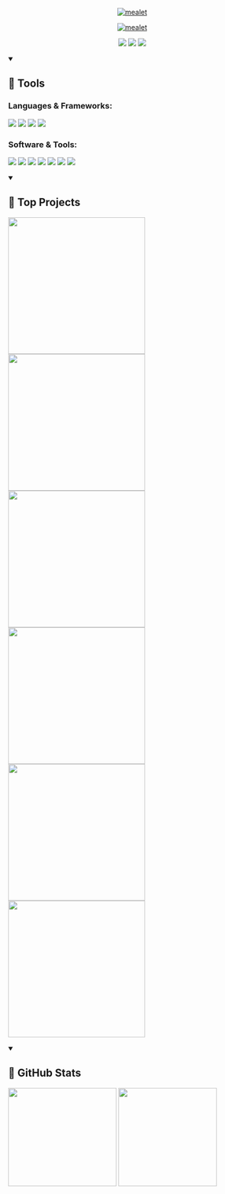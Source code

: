 <p align="center">
  <a href="https://github.com/DenverCoder1">
    <a href="https://git.io/typing-svg"><img src="https://readme-typing-svg.demolab.com?font=Avenir&weight=100&size=25&duration=1&color=61DAFB&center=true&repeat=false&width=440&height=45&lines=mealet" alt="mealet" /></a>
</p>

<p align="center">
  <!-- Typing SVG by DenverCoder1 - https://github.com/DenverCoder1/readme-typing-svg -->
  <a href="https://github.com/mealet"><img src="https://readme-typing-svg.demolab.com?font=Avenir&weight=600&size=22&color=61DAFB&center=true&width=450&height=45&lines=Software+Developer;Always+learning;Always+practicing;" alt="mealet" /></a>
</p>

<p align="center">
    <a href="https://t.me/@mealet"><img src="https://custom-icon-badges.demolab.com/badge/-Telegram-blue?style=for-the-badge&logo=telegram&logoColor=white" /></a>
    <a href="https://www.reddit.com/user/mealet/"><img  src="https://custom-icon-badges.demolab.com/badge/-Reddit-blue?style=for-the-badge&logo=reddit&logoColor=white" /></a>
    <a href="https://www.reddit.com/user/mealet/"><img  src="https://custom-icon-badges.demolab.com/badge/-Discord-blue?style=for-the-badge&logo=discord&logoColor=white" /></a>
</p>

<details open>
  <summary><h2>🔗 Tools</h2></summary>

  <p align="left">
    <h3>Languages & Frameworks:</h3>
    <img src="https://custom-icon-badges.demolab.com/badge/-Rust-red?style=for-the-badge&logo=rust&logoColor=white" />
    <img src="https://custom-icon-badges.demolab.com/badge/-Svelte-orange?style=for-the-badge&logo=svelte&logoColor=white" />
    <img src="https://custom-icon-badges.demolab.com/badge/-Python-blue?style=for-the-badge&logo=python&logoColor=white" />
    <img src="https://custom-icon-badges.demolab.com/badge/-Next-white?style=for-the-badge&logo=next&logoColor=black" />
  </p>

  <p align="left">
    <h3>Software & Tools:</h3>
    <img src="https://custom-icon-badges.demolab.com/badge/-Neovim-blue?style=for-the-badge&logo=neovim&logoColor=white" />
    <img src="https://custom-icon-badges.demolab.com/badge/-Docker-blue?style=for-the-badge&logo=docker&logoColor=white" />
    <img src="https://custom-icon-badges.demolab.com/badge/-llvm-blue?style=for-the-badge&logo=llvm&logoColor=white" />
    <img src="https://custom-icon-badges.demolab.com/badge/-Stack%20Overflow-orange?style=for-the-badge&logo=stack-overflow&logoColor=white" />
    <img src="https://custom-icon-badges.demolab.com/badge/-firefox-orange?style=for-the-badge&logo=firefox&logoColor=white" />
    <img src="https://custom-icon-badges.demolab.com/badge/-Github-purple?style=for-the-badge&logo=github&logoColor=white" />
    <img src="https://custom-icon-badges.demolab.com/badge/-surrealdb-purple?style=for-the-badge&logo=surrealdb&logoColor=white" />
  </p>

</details>

<details open>
  <summary><h2>👀 Top Projects</h2></summary>

  <p aligh="left">
    <a href="https://github.com/mealet/deen"><img width="278" src="https://denvercoder1-github-readme-stats.vercel.app/api/pin/?username=mealet&repo=deen&theme=react"></a>
    <a href="https://github.com/mealet/calculator.c"><img width="278" src="https://denvercoder1-github-readme-stats.vercel.app/api/pin/?username=mealet&repo=calculator.c&theme=react"></a>
    <a href="https://github.com/mealet/todo_api.rs"><img width="278" src="https://denvercoder1-github-readme-stats.vercel.app/api/pin/?username=mealet&repo=todo_api.rs&theme=react"></a>
    <a href="https://github.com/mealet/hiw-lang"><img width="278" src="https://denvercoder1-github-readme-stats.vercel.app/api/pin/?username=mealet&repo=hiw-lang&theme=react"></a>
    <a href="https://github.com/mealet/mul0"><img width="278" src="https://denvercoder1-github-readme-stats.vercel.app/api/pin/?username=mealet&repo=mul0&theme=react"></a>
    <a href="https://github.com/mealet/nextcord-bot"><img width="278" src="https://denvercoder1-github-readme-stats.vercel.app/api/pin/?username=mealet&repo=nextcord-bot&theme=react"></a>
  </p>
</details>

<details open>

  <summary> <h2> 🤖 GitHub Stats </h2> </summary>
  
  <img src="https://github-readme-stats.vercel.app/api/top-langs/?username=mealet&theme=react" width="220px" height="200px" />
  <img src="https://github-readme-stats.vercel.app/api?username=mealet&theme=react" height="200px" />

</details>
